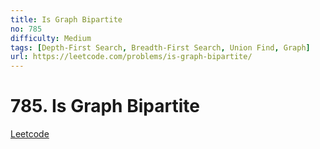 ```yaml
---
title: Is Graph Bipartite
no: 785
difficulty: Medium
tags: [Depth-First Search, Breadth-First Search, Union Find, Graph]
url: https://leetcode.com/problems/is-graph-bipartite/
---
```


# 785. Is Graph Bipartite

[Leetcode](https://leetcode.com/problems/is-graph-bipartite/)


